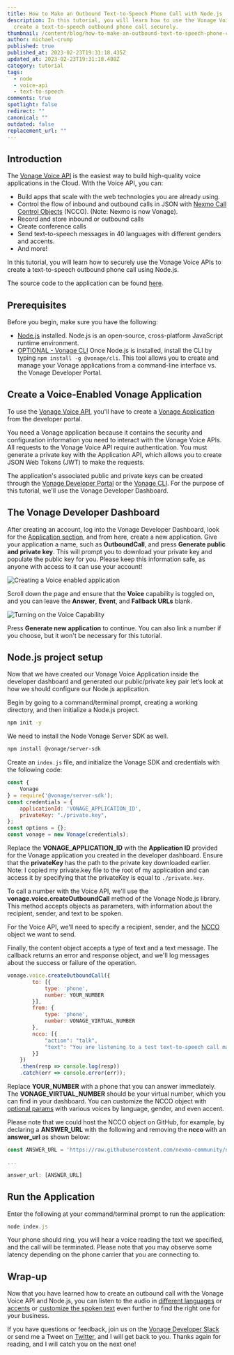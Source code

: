 ```yaml
---
title: How to Make an Outbound Text-to-Speech Phone Call with Node.js
description: In this tutorial, you will learn how to use the Vonage Voice API to
  create a text-to-speech outbound phone call securely.
thumbnail: /content/blog/how-to-make-an-outbound-text-to-speech-phone-call-with-node-js/text-to-speech_node-js.png
author: michael-crump
published: true
published_at: 2023-02-23T19:31:18.435Z
updated_at: 2023-02-23T19:31:18.488Z
category: tutorial
tags:
  - node
  - voice-api
  - text-to-speech
comments: true
spotlight: false
redirect: ""
canonical: ""
outdated: false
replacement_url: ""
---
```

## Introduction

The [Vonage Voice API](https://developer.vonage.com/en/voice/voice-api/overview) is the easiest way to build high-quality voice applications in the Cloud. With the Voice API, you can:

* Build apps that scale with the web technologies you are already using.
* Control the flow of inbound and outbound calls in JSON with [Nexmo Call Control Objects](https://developer.vonage.com/en/voice/voice-api/overview#ncco) (NCCO). (Note: Nexmo is now Vonage).
* Record and store inbound or outbound calls
* Create conference calls
* Send text-to-speech messages in 40 languages with different genders and accents.
* And more! 

In this tutorial, you will learn how to securely use the Vonage Voice APIs to create a text-to-speech outbound phone call using Node.js. 

T﻿he source code to the application can be found [here](https://github.com/Vonage-Community/blog-voice-nodejs-outbound-call).

## Prerequisites

Before you begin, make sure you have the following:

* [Node.js](https://nodejs.org/en/download/) installed. Node.js is an open-source, cross-platform JavaScript runtime environment. 
* [OPTIONAL - Vonage CLI](https://www.npmjs.com/package/@vonage/cli) Once Node.js is installed, install the CLI by typing `npm install -g @vonage/cli`. This tool allows you to create and manage your Vonage applications from a command-line interface vs. the Vonage Developer Portal.

## Create a Voice-Enabled Vonage Application

To use the [Vonage Voice API](https://developer.vonage.com/voice/voice-api/overview), you'll have to create a [Vonage Application](https://developer.vonage.com/application/overview) from the developer portal.

You need a Vonage application because it contains the security and configuration information you need to interact with the Vonage Voice APIs. All requests to the Vonage Voice API require authentication. You must generate a private key with the Application API, which allows you to create JSON Web Tokens (JWT) to make the requests.

The application's associated public and private keys can be created through the [Vonage Developer Portal](https://developer.vonage.com/) or the [Vonage CLI](https://developer.vonage.com/application/vonage-cli). For the purpose of this tutorial, we'll use the Vonage Developer Dashboard. 

## The Vonage Developer Dashboard

After creating an account, log into the Vonage Developer Dashboard, look for the [Application section](https://dashboard.nexmo.com/applications), and from here, create a new application. Give your application a name, such as **OutboundCall**, and press **Generate public and private key**. This will prompt you to download your private key and populate the public key for you. Please keep this information safe, as anyone with access to it can use your account!

![Creating a Voice enabled application](/content/blog/how-to-make-an-outbound-text-to-speech-phone-call-with-node-js/outboundcall.png "OutboundCall.png")

Scroll down the page and ensure that the **Voice** capability is toggled on, and you can leave the **Answer**, **Event**, and **Fallback URLs** blank. 

![Turning on the Voice Capability](/content/blog/how-to-make-an-outbound-text-to-speech-phone-call-with-node-js/voicecapability.png "VoiceCapability.png")

Press **Generate new application** to continue. You can also link a number if you choose, but it won't be necessary for this tutorial. 

## Node.js project setup

Now that we have created our Vonage Voice Application inside  the developer dashboard and generated our public/private key pair let’s look at how we should configure our Node.js application. 

Begin by going to a command/terminal prompt, creating a working directory, and then initialize a Node.js project.

```bash
npm init -y
```
We need to install the Node Vonage Server SDK as well. 

```bash
npm install @vonage/server-sdk
```


Create an `index.js` file, and initialize the Vonage SDK and credentials with the following code: 

```javascript
const {
    Vonage
} = require('@vonage/server-sdk');
const credentials = {
    applicationId: 'VONAGE_APPLICATION_ID',
    privateKey: "./private.key",
};
const options = {};
const vonage = new Vonage(credentials);
```

Replace the **VONAGE_APPLICATION_ID** with the **Application ID** provided for the Vonage application you created in the developer dashboard. Ensure that the **privateKey** has the path to the private key downloaded earlier. Note: I copied my private.key file to the root of my application and can access it by specifying that the privateKey is equal to `./private.key`.

To call a number with the Voice API, we'll use the **vonage.voice.createOutboundCall** method of the Vonage Node.js library. This method accepts objects as parameters, with information about the recipient, sender, and text to be spoken. 

For the Voice API, we'll need to specify a recipient, sender, and the [NCCO](https://developer.vonage.com/en/voice/voice-api/overview#ncco) object we want to send. 

Finally, the content object accepts a type of text and a text message. The callback returns an error and response object, and we'll log messages about the success or failure of the operation.

```javascript
vonage.voice.createOutboundCall({
		to: [{
			type: 'phone',
			number: YOUR_NUMBER
		}],
		from: {
			type: 'phone',
			number: VONAGE_VIRTUAL_NUMBER
		},
		ncco: [{
			"action": "talk",
			"text": "You are listening to a test text-to-speech call made with the Vonage Voice API",
		}]
	})
	.then(resp => console.log(resp))
	.catch(err => console.error(err));
```

Replace **YOUR_NUMBER** with a phone that you can answer immediately. The **VONAGE_VIRTUAL_NUMBER** should be your virtual number, which you can find in your dashboard. You can customize the NCCO object with [optional params](https://docs.nexmo.com/voice/voice-api/ncco-reference) with various voices by language, gender, and even accent.

Please note that we could host the NCCO object on GitHub, for example, by declaring a **ANSWER_URL** with the following and removing the **ncco** with an **answer_url** as shown below:

```javascript
const ANSWER_URL = 'https://raw.githubusercontent.com/nexmo-community/ncco-examples/gh-pages/text-to-speech.json'

...

answer_url: [ANSWER_URL]
```

## Run the Application

Enter the following at your command/terminal prompt to run the application:

```javascript
node index.js
```

Your phone should ring, you will hear a voice reading the text we specified, and the call will be terminated. Please note that you may observe some latency depending on the phone carrier that you are connecting to.

## Wrap-up

Now that you have learned how to create an outbound call with the Vonage Voice API and Node.js, you can listen to the audio in [different languages](https://developer.vonage.com/en/voice/voice-api/concepts/asr) or [accents](https://developer.vonage.com/en/verify/templates#creating-a-custom-template) or [customize the spoken text](https://developer.vonage.com/en/voice/voice-api/concepts/customizing-tts) even further to find the right one for your business. 

If you have questions or feedback, join us on the [Vonage Developer Slack](https://developer.vonage.com/community/slack) or send me a Tweet on [Twitter](https://twitter.com/mbcrump), and I will get back to you. Thanks again for reading, and I will catch you on the next one!